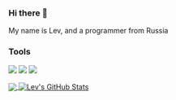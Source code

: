 ### Hi there 👋
My name is Lev, and a programmer from Russia
### Tools
![](https://img.shields.io/badge/Code-Python-informational?style=flat&logo=python&logoColor=white&color=2bbc8a)
![](https://img.shields.io/badge/Code-СSharp-informational?style=flat&logo=c-sharp&logoColor=white&color=2bbc8a)
![](https://img.shields.io/badge/-c++-black?logo=c%2B%2B&style=flat&logoColor=white&color=2bbc8a)



<a href="https://github.com/LevProg/LevProg">
  <img align="center" src="https://github-readme-stats.vercel.app/api/top-langs/?username=LevProg&exclude_repo=ai-corruption&theme=radical&langs_count=3" />
</a>
<a href="https://github.com/LevProg/LevProg">
  <img align="center" src="https://github-readme-stats.vercel.app/api?username=LevProg&hide=prs&show_icons=true&line_height=27&count_private=true&theme=radical" alt="Lev's GitHub Stats" />
</a>

<!--
**LevProg/LevProg** is a ✨ _special_ ✨ repository because its `README.md` (this file) appears on your GitHub profile.

Here are some ideas to get you started:

- 🔭 I’m currently working on ...
- 🌱 I’m currently learning ...
- 👯 I’m looking to collaborate on ...
- 🤔 I’m looking for help with ...
- 💬 Ask me about ...
- 📫 How to reach me: ...
- 😄 Pronouns: ...
- ⚡ Fun fact: ...
-->
